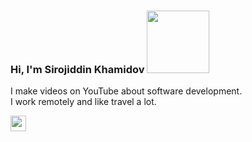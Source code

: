 ### Hi, I'm Sirojiddin Khamidov <img src="https://media.giphy.com/media/hvRJCFzcasrR4ia7z/giphy.gif" width="100px">

I make videos on YouTube about software development. <br />
I work remotely and like travel a lot.


<img src="https://www.freeiconspng.com/uploads/hd-youtube-logo-png-transparent-background-20.png" width="25">

